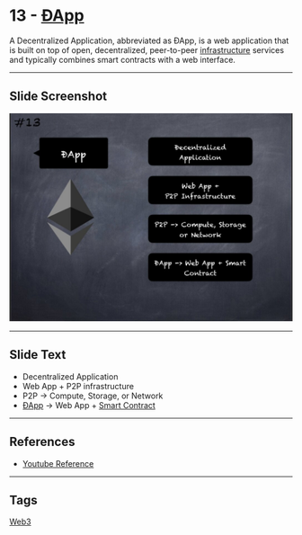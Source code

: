 # 13 - [ÐApp](Dapp.md)


A Decentralized Application, abbreviated as ÐApp, is a web application that is built on top of open, decentralized, peer-to-peer [infrastructure](Infrastructure.md) services and typically combines smart contracts with a web interface.

___
## Slide Screenshot
![013.jpg](../../images/1.%20Ethereum%20101/013.jpg)
___
## Slide Text
- Decentralized Application
- Web App + P2P infrastructure
- P2P -> Compute, Storage, or Network
- [ÐApp](Dapp.md) -> Web App + [Smart Contract](Smart%20Contracts.md)
___
## References
- [Youtube Reference](https://youtu.be/44qhIBMGMoM?t=2830)
___
## Tags
[Web3](Web3.md)